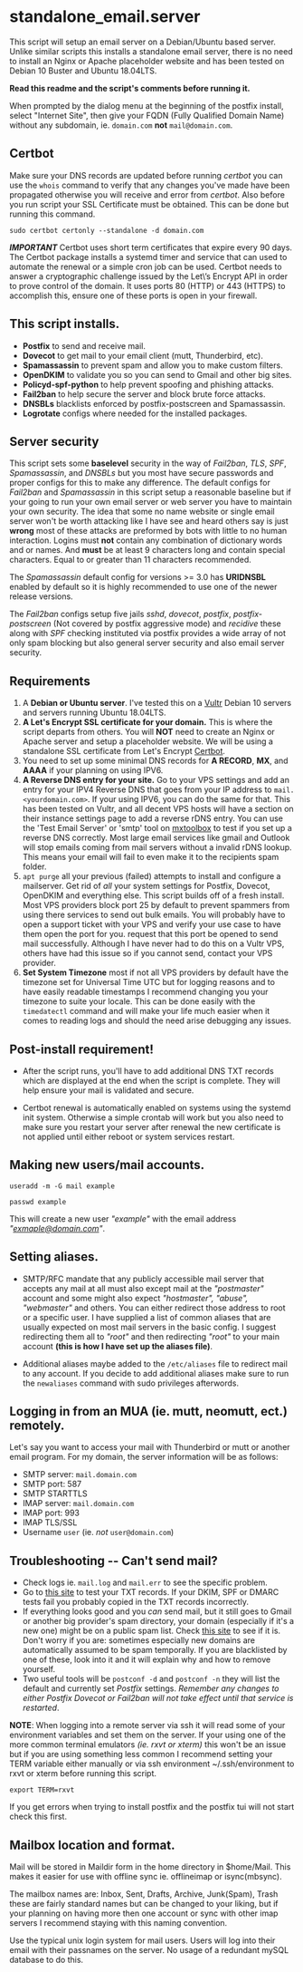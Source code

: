 # standalone_email.server

This script will setup an email server on a Debian/Ubuntu based server.  Unlike
similar scripts this installs a standalone email server, there is no need to install
an Nginx or Apache placeholder website and has been tested on Debian 10 Buster
and Ubuntu 18.04LTS.

**Read this readme and the script's comments before running it.**

When prompted by the dialog menu at the beginning of the postfix install, select
"Internet Site", then give your FQDN (Fully Qualified Domain Name) without any
subdomain, ie. `domain.com` **not** `mail@domain.com`.

## Certbot

Make sure your DNS records are updated before running _certbot_ you can use the
`whois` command to verify that any changes you've made have been propagated
otherwise you will receive and error from _certbot_.  Also before you run script
your SSL Certificate must be obtained.  This can be done but running this
command.

`sudo certbot certonly --standalone -d domain.com`

***IMPORTANT*** Certbot uses short term certificates that expire every 90 days.
The Certbot package installs a systemd timer and service that can used to
automate the renewal or a simple cron job can be used.  Certbot needs to answer
a cryptographic challenge issued by the Let\’s Encrypt API in order to prove
control of the domain. It uses ports 80 (HTTP) or 443 (HTTPS) to accomplish this,
ensure one of these ports is open in your firewall.

## This script installs.

- **Postfix** to send and receive mail.
- **Dovecot** to get mail to your email client (mutt, Thunderbird, etc).
- **Spamassassin** to prevent spam and allow you to make custom filters.
- **OpenDKIM** to validate you so you can send to Gmail and other big sites.
- **Policyd-spf-python** to help prevent spoofing and phishing attacks.
- **Fail2ban** to help secure the server and block brute force attacks.
- **DNSBLs** blacklists enforced by postfix-postscreen and Spamassassin.
- **Logrotate** configs where needed for the installed packages.

## Server security

  This script sets some **baselevel** security in the way of _Fail2ban_, _TLS_,
  _SPF_, _Spamassassin_, and _DNSBLs_ but you most have secure passwords and
  proper configs for this to make any difference.  The default configs for
  _Fail2ban_ and _Spamassassin_ in this script setup a reasonable baseline but
  if your going to run your own email server or web server you have to maintain
  your own security.  The idea that some no name website or single email server
  won't be worth attacking like I have see and heard others say is just
  **wrong** most of these attacks are preformed by bots with little to no human
  interaction.  Logins must **not** contain any combination of dictionary words
  and or names.  And **must** be at least 9 characters long and contain special
  characters.  Equal to or greater than 11 characters recommended.

  The _Spamassassin_ default config for versions >= 3.0 has **URIDNSBL** enabled by
  default so it is highly recommended to use one of the newer release versions.

  The _Fail2ban_ configs setup five jails _sshd_, _dovecot_, _postfix_,
  _postfix-postscreen_ (Not covered by postfix aggressive mode) and _recidive_
  these along with _SPF_ checking instituted via postfix provides a wide
  array of not only spam blocking but also general server security and also email
  server security.

##  Requirements

 1. A **Debian or Ubuntu server**. I've tested this on a
    [Vultr](https://www.vultr.com/?ref=8637959) Debian 10 servers and servers running
    Ubuntu 18.04LTS.
 2. **A Let's Encrypt SSL certificate for your domain.** This is where the
	  script departs from others.  You will **NOT** need to create an Nginx or
    Apache server and setup a placeholder website.  We will be using a standalone SSL
    certificate from Let's Encrypt [Certbot](https://certbot.eff.org/).
 3. You need to set up some minimal DNS records for **A RECORD**, **MX**, and
    **AAAA** if your planning on using IPV6.
 4. **A Reverse DNS entry for your site.** Go to your VPS settings and add an
    entry for your IPV4 Reverse DNS that goes from your IP address to
    `mail.<yourdomain.com>`. If your using IPV6, you can do the same for
    that. This has been tested on Vultr, and all decent VPS hosts will have
    a section on their instance settings page to add a reverse rDNS entry.
    You can use the 'Test Email Server' or 'smtp' tool on
    [mxtoolbox](https://mxtoolbox.com/SuperTool.aspx) to test if you set up
    a reverse DNS correctly. Most large email services like gmail and Outlook
    will stop emails coming from mail servers without a invalid rDNS lookup.
    This means your email will fail to even make it to the recipients spam folder.
 5. `apt purge` all your previous (failed) attempts to install and configure a
    mailserver. Get rid of _all_ your system settings for Postfix, Dovecot,
    OpenDKIM and everything else. This script builds off of a fresh install.
    Most VPS providers block port 25 by default to prevent spammers from using
    there services to send out bulk emails. You will probably have to open a
    support ticket with your VPS and verify your use case to have them open the
    port for you.     request that this port be opened to send mail successfully. Although I have
    never had to do this on a Vultr VPS, others have had this issue so if you
    cannot send, contact your VPS provider.
 6. **Set System Timezone** most if not all VPS providers by default have the
    timezone set for Universal Time UTC but for logging reasons and to have easily
    readable timestamps I recommend changing you your timezone to suite your
    locale.  This can be done easily with the `timedatectl` command and will
    make your life much easier when it comes to reading logs and should the need
    arise debugging any issues.

## Post-install requirement!

- After the script runs, you'll have to add additional DNS TXT records which
  are displayed at the end when the script is complete. They will help ensure
  your mail is validated and secure.

- Certbot renewal is automatically enabled on systems using the systemd init
  system.  Otherwise a simple crontab will work but you also need to make sure
  you restart your server after renewal the new certificate is not applied until
  either reboot or system services restart.

## Making new users/mail accounts.

`useradd -m -G mail example`

`passwd example`

This will create a new user *"example"* with the email address *"exmaple@domain.com"*.

## Setting aliases.

- SMTP/RFC mandate that any publicly accessible mail server that accepts any mail
  at all must also except mail at the *"postmaster"* account and some might also
  expect *"hostmaster", "abuse", "webmaster"* and others.  You can either
  redirect those address to root or a specific user.  I have supplied a list of
  common aliases that are usually expected on most mail servers in the basic
  config.  I suggest redirecting them all to *"root"* and then redirecting
  *"root"* to your main account **(this is how I have set up the aliases file)**.

- Additional aliases maybe added to the `/etc/aliases` file to redirect mail to
  any account.  If you decide to add additional aliases make sure to run the
  `newaliases` command with sudo privileges afterwords.

## Logging in from an MUA (ie. mutt, neomutt, ect.) remotely.

Let's say you want to access your mail with Thunderbird or mutt or another
email program. For my domain, the server information will be as follows:

- SMTP server: `mail.domain.com`
- SMTP port: 587
- SMTP STARTTLS
- IMAP server: `mail.domain.com`
- IMAP port: 993
- IMAP TLS/SSL
- Username `user` (ie. *not* `user@domain.com`)

## Troubleshooting -- Can't send mail?

- Check logs ie. `mail.log` and `mail.err` to see the specific problem.
- Go to [this site](https://appmaildev.com/en/dkim) to test your TXT records.
  If your DKIM, SPF or DMARC tests fail you probably copied in the TXT records
  incorrectly.
- If everything looks good and you *can* send mail, but it still goes to Gmail
  or another big provider's spam directory, your domain (especially if it's a
  new one) might be on a public spam list.  Check
  [this site](https://mxtoolbox.com/blacklists.aspx) to see if it is. Don't
  worry if you are: sometimes especially new domains are automatically assumed
  to be spam temporally. If you are blacklisted by one of these, look into it
  and it will explain why and how to remove yourself.
- Two useful tools will be `postconf -d` and `postconf -n` they will list the
  default and currently set *Postfix* settings.  *Remember any changes to either
  Postfix Dovecot or Fail2ban will not take effect until that service is
  restarted*.

**NOTE**: When logging into a remote server via ssh it will read some of your
environment variables and set them on the server.  If your using one of the more
common terminal emulators *(ie. rxvt or xterm)* this won't be an issue but if
you are using something less common I recommend setting your TERM variable
either manually or via ssh environment ~/.ssh/environment to rxvt or xterm
before running this script.

`export TERM=rxvt`

If you get errors when trying to install postfix and the postfix tui will not
start check this first.

## Mailbox location and format.

 Mail will be stored in Maildir form in the home directory in \$home/Mail.  This
 makes it easier for use with offline sync ie. offlineimap or isync(mbsync).

 The mailbox names are: Inbox, Sent, Drafts, Archive, Junk(Spam), Trash these are
 fairly standard names but can be changed to your liking, but if your planning
 on having more then one account or sync with other imap servers I recommend
 staying with this naming convention.

 Use the typical unix login system for mail users. Users will log into their
 email with their passnames on the server. No usage of a redundant mySQL
 database to do this.
